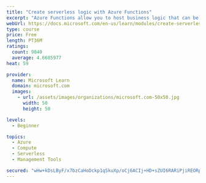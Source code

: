 ```yaml
---
title: "Create serverless logic with Azure Functions"
excerpt: "Azure Functions allow you to host business logic that can be executed without managing or provisioning server infrastructure"
webUrl: https://docs.microsoft.com/en-us/learn/modules/create-serverless-logic-with-azure-functions/
type: course
price: Free
length: PT36M
ratings:
  count: 9840
  average: 4.6685977
heat: 59

provider:
  name: Microsoft Learn
  domain: microsoft.com
  images:
    - url: /assets/images/organizations/microsoft.com-50x50.jpg
      width: 50
      height: 50

levels:
  - Beginner

topics:
  - Azure
  - Compute
  - Serverless
  - Management Tools

secured: "wHw+kDsLByF/x7bzCaHoDckp1qSkuXp/oCj6ACIj+HD+sZUI6RARiPjiREORpvyxf23jeJjEegy8Ery1iCZ0QkYQlN0AsgxU8zXHd+ESH6rJACZhVB3+YFlrNRTrb/7t3BlWISxBn3r40xN+JTZoNU9Rnqb9P2Ha5FWS/IklakzMRU3od3FW8KJj2sOBuoMguLY0fcChkjOfudkjtu+uwsXhMWCWity7a/Iz5bIRMO895FqeURmJn3Ndrsimnk9tlT+zxXu4tks0CeHTnwBy6e8PEHdrVaEByr5kVMZ3K0DwZJRvUnmwy8jecFtlOS6Gw5lteKDeGEYYtmdi2iP+Yec4HB7JtzjE65E4AhgsS6Jd9BBfORKC9k622HbX4UDGMhQaBpZHnQaMyrsxGxBxPFYrPHG/1F5/I7BbNvZTcsA=;I81HCYWsHLPoEJxlitfHcQ=="
---
```


